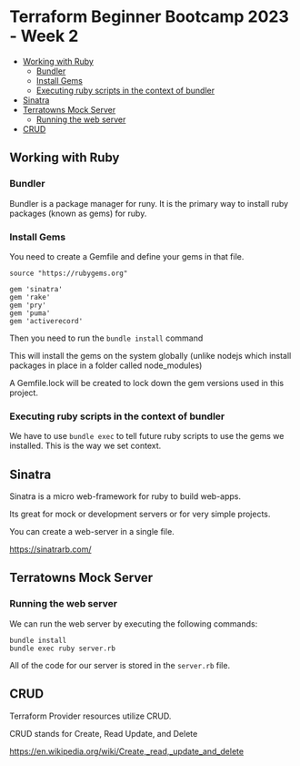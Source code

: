 # Terraform Beginner Bootcamp 2023 - Week 2

- [Working with Ruby](#working-with-ruby)
  * [Bundler](#bundler)
  * [Install Gems](#install-gems)
  * [Executing ruby scripts in the context of bundler](#executing-ruby-scripts-in-the-context-of-bundler)
- [Sinatra](#sinatra)
- [Terratowns Mock Server](#terratowns-mock-server)
  * [Running the web server](#running-the-web-server)
- [CRUD](#crud)

## Working with Ruby

### Bundler

Bundler is a package manager for runy. It is the primary way to install ruby packages (known as gems) for ruby.

### Install Gems

You need to create a Gemfile and define your gems in that file.
```
source "https://rubygems.org"

gem 'sinatra'
gem 'rake'
gem 'pry'
gem 'puma'
gem 'activerecord'
```
Then you need to run the `bundle install` command

This will install the gems on the system globally (unlike nodejs which install packages in place in a folder called node_modules)

A Gemfile.lock will be created to lock down the gem versions used in this project.

### Executing ruby scripts in the context of bundler

We have to use `bundle exec` to tell future ruby scripts to use the gems we installed. This is the way we set context.

## Sinatra

Sinatra is a micro web-framework for ruby to build web-apps.

Its great for mock or development servers or for very simple projects.

You can create a web-server in a single file.

https://sinatrarb.com/

## Terratowns Mock Server

### Running the web server
We can run the web server by executing the following commands:
```
bundle install
bundle exec ruby server.rb
```
All of the code for our server is stored in the `server.rb` file.

## CRUD

Terraform Provider resources utilize CRUD.

CRUD stands for Create, Read Update, and Delete

https://en.wikipedia.org/wiki/Create,_read,_update_and_delete